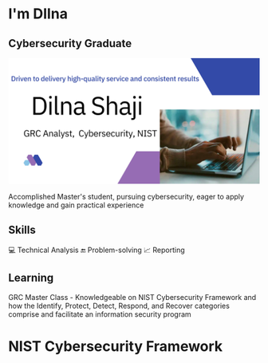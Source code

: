 # I'm DIlna
## Cybersecurity Graduate
![I am a Cybersecurity Graduate](https://github.com/DilnaShaji/DilnaShaji/blob/main/Dilna%20Shaji.jpg)

Accomplished Master's student, pursuing cybersecurity, eager to apply knowledge and gain practical experience

## Skills

💻 Technical Analysis
🔚 Problem-solving
📈 Reporting

## Learning
GRC Master Class - Knowledgeable on NIST Cybersecurity Framework and how the Identify, Protect, Detect, Respond, and Recover categories comprise and facilitate an information security program
# NIST Cybersecurity Framework





